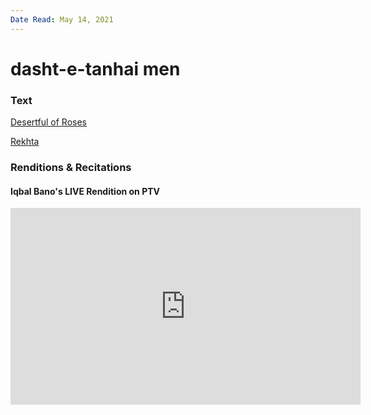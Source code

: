 ```yaml
---
Date Read: May 14, 2021
---
```


# dasht-e-tanhai men

### Text
[Desertful of Roses](http://www.columbia.edu/itc/mealac/pritchett/00urdu/3mod/faiz_yad.pdf)

[Rekhta](https://www.rekhta.org/nazms/yaad-dasht-e-tanhaaii-men-ai-jaan-e-jahaan-larzaan-hain-faiz-ahmad-faiz-nazms?lang=ur)

### Renditions & Recitations

#### Iqbal Bano's LIVE Rendition on PTV

<iframe width="560" height="315" src="https://www.youtube.com/embed/98tc9GQmlVg" title="YouTube video player" frameborder="0" allow="accelerometer; autoplay; clipboard-write; encrypted-media; gyroscope; picture-in-picture" allowfullscreen></iframe>

